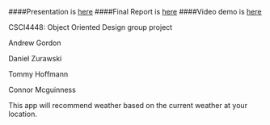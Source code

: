 ####Presentation is [here](https://github.com/abgordon/CSCI4448_project/blob/master/Reports/WhatToWearWeather_Part3)
####Final Report is [here](https://github.com/abgordon/CSCI4448_project/tree/master/Reports/WhatToWearWeather_Part4)
####Video demo is [here](https://youtu.be/F7god6X1dH0)

CSCI4448: Object Oriented Design group project

Andrew Gordon

Daniel Zurawski

Tommy Hoffmann

Connor Mcguinness


This app will recommend weather based on the current weather at your location.  
